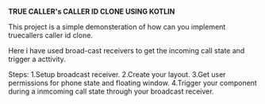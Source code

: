 **TRUE CALLER's CALLER ID CLONE USING KOTLIN**

This project is a simple demonsteration of how can you implement truecallers caller id clone.

Here i have used broad-cast receivers to get the incoming call state and trigger a acttivity.

Steps:
1.Setup broadcast receiver.
2.Create your layout.
3.Get user permissions for phone state and floating window.
4.Trigger your component during a inmcoming call state through your broadcast receiver.
